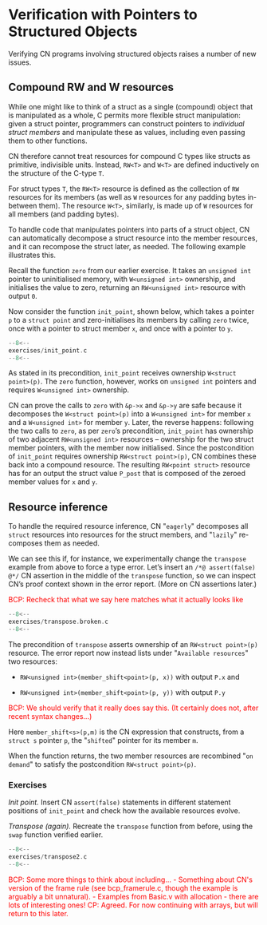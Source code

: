 # Verification with Pointers to Structured Objects

Verifying CN programs involving structured objects raises a number
of new issues.

## Compound RW and W resources

While one might like to think of a struct as a single (compound) object that is manipulated as a whole, C permits more flexible struct manipulation: given a struct pointer, programmers can construct pointers to _individual struct members_ and manipulate these as values, including even passing them to other functions.

CN therefore cannot treat resources for compound C types like structs as primitive, indivisible units. Instead, `RW<T>` and `W<T>` are defined inductively on the structure of the C-type `T`.

For struct types `T`, the `RW<T>` resource is defined as the collection of `RW` resources for its members (as well as `W` resources for any padding bytes in-between them). The resource `W<T>`, similarly, is made up of `W` resources for all members (and padding bytes).

To handle code that manipulates pointers into parts of a struct object, CN can automatically decompose a struct resource into the member resources, and it can recompose the struct later, as needed. The following example illustrates this.

Recall the function `zero` from our earlier exercise. It takes an `unsigned int` pointer to uninitialised memory, with `W<unsigned int>` ownership, and initialises the value to zero, returning an `RW<unsigned int>` resource with output `0`.

Now consider the function `init_point`, shown below, which takes a pointer `p` to a `struct point` and zero-initialises its members by calling `zero` twice, once with a pointer to struct member `x`, and once with a pointer to `y`.

```c title="exercises/init_point.c"
--8<--
exercises/init_point.c
--8<--
```

As stated in its precondition, `init_point` receives ownership `W<struct point>(p)`. The `zero` function, however, works on `unsigned int` pointers and requires `W<unsigned int>` ownership.

CN can prove the calls to `zero` with `&p->x` and `&p->y` are safe because it decomposes the `W<struct point>(p)` into a `W<unsigned int>` for member `x` and a `W<unsigned int>` for member `y`. Later, the reverse happens: following the two calls to `zero`, as per `zero`’s precondition, `init_point` has ownership of two adjacent `RW<unsigned int>` resources – ownership for the two struct member pointers, with the member now initialised. Since the postcondition of `init_point` requires ownership `RW<struct point>(p)`, CN combines these back into a compound resource. The resulting `RW<point struct>` resource has for an output the struct value `P_post` that is composed of the zeroed member values for `x` and `y`.

## Resource inference

To handle the required resource inference, CN "`eagerly`" decomposes all `struct` resources into resources for the struct members, and "`lazily`" re-composes them as needed.

We can see this if, for instance, we experimentally change the `transpose` example from above to force a type error. Let’s insert an `/*@ assert(false) @*/` CN assertion in the middle of the `transpose` function, so we can inspect CN’s proof context shown in the error report. (More on CN assertions later.)

<span style="color:red">
BCP: Recheck that what we say here matches what it actually looks like 
</span>

```c title="exercises/transpose.broken.c"
--8<--
exercises/transpose.broken.c
--8<--
```

The precondition of `transpose` asserts ownership of an `RW<struct point>(p)` resource. The error report now instead lists under "`Available resources`" two resources:

- `RW<unsigned int>(member_shift<point>(p, x))` with output `P.x` and

- `RW<unsigned int>(member_shift<point>(p, y))` with output `P.y`

<span style="color:red">
BCP: We should verify that it really does say this.   (It certainly
does not, after recent syntax changes...)
</span>

Here `member_shift<s>(p,m)` is the CN expression that constructs, from a `struct s` pointer `p`, the "`shifted`" pointer for its member `m`.

When the function returns, the two member resources are recombined "`on demand`" to satisfy the postcondition `RW<struct point>(p)`.

### Exercises

_Init point._ Insert CN `assert(false)` statements in different statement positions of `init_point` and check how the available resources evolve.

_Transpose (again)._ Recreate the `transpose` function from before,
using the `swap` function verified earlier.


```c title="exercises/transpose2.c"
--8<--
exercises/transpose2.c
--8<--
```

<span style="color:red">
BCP: Some more things to think about including... 
- Something about CN's version of the frame rule (see
bcp_framerule.c, though the example is arguably a bit unnatural). 
- Examples from Basic.v with allocation - there are lots of
interesting ones!
    CP: Agreed. For now continuing with arrays, but will return to this later.
</span>


